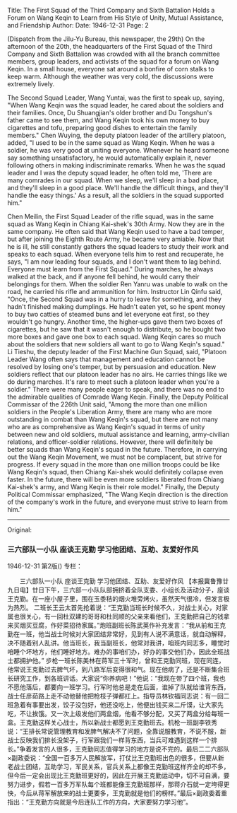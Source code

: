 Title: The First Squad of the Third Company and Sixth Battalion Holds a Forum on Wang Keqin to Learn from His Style of Unity, Mutual Assistance, and Friendship
Author:
Date: 1946-12-31
Page: 2

(Dispatch from the Jilu-Yu Bureau, this newspaper, the 29th) On the afternoon of the 20th, the headquarters of the First Squad of the Third Company and Sixth Battalion was crowded with all the branch committee members, group leaders, and activists of the squad for a forum on Wang Keqin. In a small house, everyone sat around a bonfire of corn stalks to keep warm. Although the weather was very cold, the discussions were extremely lively.

The Second Squad Leader, Wang Yuntai, was the first to speak up, saying, "When Wang Keqin was the squad leader, he cared about the soldiers and their families. Once, Du Shuangjian's older brother and Du Tongshun's father came to see them, and Wang Keqin took his own money to buy cigarettes and tofu, preparing good dishes to entertain the family members." Chen Wuying, the deputy platoon leader of the artillery platoon, added, "I used to be in the same squad as Wang Keqin. When he was a soldier, he was very good at uniting everyone. Whenever he heard someone say something unsatisfactory, he would automatically explain it, never following others in making indiscriminate remarks. When he was the squad leader and I was the deputy squad leader, he often told me, 'There are many comrades in our squad. When we sleep, we'll sleep in a bad place, and they'll sleep in a good place. We'll handle the difficult things, and they'll handle the easy things.' As a result, all the soldiers in the squad supported him."

Chen Meilin, the First Squad Leader of the rifle squad, was in the same squad as Wang Keqin in Chiang Kai-shek's 30th Army. Now they are in the same company. He often said that Wang Keqin used to have a bad temper, but after joining the Eighth Route Army, he became very amiable. Now that he is ill, he still constantly gathers the squad leaders to study their work and speaks to each squad. When everyone tells him to rest and recuperate, he says, "I am now leading four squads, and I don't want them to lag behind. Everyone must learn from the First Squad." During marches, he always walked at the back, and if anyone fell behind, he would carry their belongings for them. When the soldier Ren Yanru was unable to walk on the road, he carried his rifle and ammunition for him. Instructor Lin Qinfu said, "Once, the Second Squad was in a hurry to leave for something, and they hadn't finished making dumplings. He hadn't eaten yet, so he spent money to buy two catties of steamed buns and let everyone eat first, so they wouldn't go hungry. Another time, the higher-ups gave them two boxes of cigarettes, but he saw that it wasn't enough to distribute, so he bought two more boxes and gave one box to each squad. Wang Keqin cares so much about the soldiers that new soldiers all want to go to Wang Keqin's squad." Li Tieshu, the deputy leader of the First Machine Gun Squad, said, "Platoon Leader Wang often says that management and education cannot be resolved by losing one's temper, but by persuasion and education. New soldiers reflect that our platoon leader has no airs. He carries things like we do during marches. It's rare to meet such a platoon leader when you're a soldier." There were many people eager to speak, and there was no end to the admirable qualities of Comrade Wang Keqin. Finally, the Deputy Political Commissar of the 226th Unit said, "Among the more than one million soldiers in the People's Liberation Army, there are many who are more outstanding in combat than Wang Keqin's squad, but there are not many who are as comprehensive as Wang Keqin's squad in terms of unity between new and old soldiers, mutual assistance and learning, army-civilian relations, and officer-soldier relations. However, there will definitely be better squads than Wang Keqin's squad in the future. Therefore, in carrying out the Wang Keqin Movement, we must not be complacent, but strive for progress. If every squad in the more than one million troops could be like Wang Keqin's squad, then Chiang Kai-shek would definitely collapse even faster. In the future, there will be even more soldiers liberated from Chiang Kai-shek's army, and Wang Keqin is their role model." Finally, the Deputy Political Commissar emphasized, "The Wang Keqin direction is the direction of the company's work in the future, and everyone must strive to learn from him."



<hr /> 

Original: 


### 三六部队一小队  座谈王克勤  学习他团结、互助、友爱好作风

1946-12-31
第2版()
专栏：

　　三六部队一小队
    座谈王克勤
    学习他团结、互助、友爱好作风
    【本报冀鲁豫廿九日电】廿日下午，三六部一小队队部拥挤着全队支委、小组长及活动分子，座谈王克勤。在一座小屋子里，围在玉黍秸的烟火堆旁烤火，虽然天气很冷，但发言极为热烈。
    二班长王云太首先抢着说：“王克勤当班长时候不久，对战士关心，对家属也很关心，有一回杜双建的哥哥和杜同顺的父亲来看他们，王克勤把自己的钱拿来买烟买豆腐，作好菜招待家属。”炮班副班长陈武英作补充发言：“我从前和王克勤在一班，他当战士时候对大家团结非常好，见到有人说不满意话，就自动解释，决不随着别人乱讲。他当班长，我当副班长，他常对我讲，咱班内同志多，睡觉时咱睡个坏地方，他们睡好地方。难办的事咱们办，好办的事交他们办，因此全班战士都拥护他。”
    步枪一班长陈美林在蒋军三十军时，曾和王克勤同班，现在同连，他常说王克勤过去脾气坏，到八路军后变得很和气。现在他病了，还是不断集合班长研究工作，到各班讲话。大家说“你养病吧！”他说：“我现在带了四个班，我也不愿他落后，都要向一班学习。行军时他总是走在后面，谁掉了队就给谁背东西，战士任彦茹路上走不动他替他把枪枝子弹都扛上。指导员林钦福同志说：有一回二班急着有事要出发，饺子没包好，他还没吃上，他便出钱买来二斤馍，让大家先吃，不让挨饿。又一次上级发他们两盒烟，他看不够分配，又买了两盒分给每班一盒。王克勤这样关心战士，所以新战士都愿到王克勤班去。机枪一班副李铁秀说：“王排长常说管理教育和发脾气解决不了问题，全靠说服教育，不说不服，新战士反映我们排长没架子，行军跟我们一样背东西，当兵可难遇到这样一个排长。”争着发言的人很多，王克勤同志值得学习的地方是说不完的。最后二二六部队×副政委说：“全国一百多万人民解放军，打仗比王克勤班出色的很多，但要从新老战士团结，互助学习，军民关系，官兵关系上都像王克勤班这样齐全的却不多，但今后一定会出现比王克勤班更好的，因此在开展王克勤运动中，切不可自满，要努力进步，假若一百多万军队每个班都能像王克勤班那样，那蒋介石就一定垮得更快，今后从蒋军解放来的战士更要多，王克勤就是他们的榜样。”最后×副政委着重指出：“王克勤方向就是今后连队工作的方向，大家要努力学习他”。
